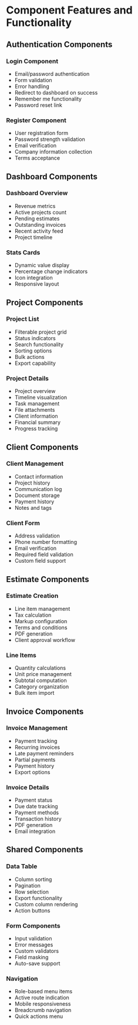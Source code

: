 # Component Features and Functionality

## Authentication Components

### Login Component
- Email/password authentication
- Form validation
- Error handling
- Redirect to dashboard on success
- Remember me functionality
- Password reset link

### Register Component
- User registration form
- Password strength validation
- Email verification
- Company information collection
- Terms acceptance

## Dashboard Components

### Dashboard Overview
- Revenue metrics
- Active projects count
- Pending estimates
- Outstanding invoices
- Recent activity feed
- Project timeline

### Stats Cards
- Dynamic value display
- Percentage change indicators
- Icon integration
- Responsive layout

## Project Components

### Project List
- Filterable project grid
- Status indicators
- Search functionality
- Sorting options
- Bulk actions
- Export capability

### Project Details
- Project overview
- Timeline visualization
- Task management
- File attachments
- Client information
- Financial summary
- Progress tracking

## Client Components

### Client Management
- Contact information
- Project history
- Communication log
- Document storage
- Payment history
- Notes and tags

### Client Form
- Address validation
- Phone number formatting
- Email verification
- Required field validation
- Custom field support

## Estimate Components

### Estimate Creation
- Line item management
- Tax calculation
- Markup configuration
- Terms and conditions
- PDF generation
- Client approval workflow

### Line Items
- Quantity calculations
- Unit price management
- Subtotal computation
- Category organization
- Bulk item import

## Invoice Components

### Invoice Management
- Payment tracking
- Recurring invoices
- Late payment reminders
- Partial payments
- Payment history
- Export options

### Invoice Details
- Payment status
- Due date tracking
- Payment methods
- Transaction history
- PDF generation
- Email integration

## Shared Components

### Data Table
- Column sorting
- Pagination
- Row selection
- Export functionality
- Custom column rendering
- Action buttons

### Form Components
- Input validation
- Error messages
- Custom validators
- Field masking
- Auto-save support

### Navigation
- Role-based menu items
- Active route indication
- Mobile responsiveness
- Breadcrumb navigation
- Quick actions menu